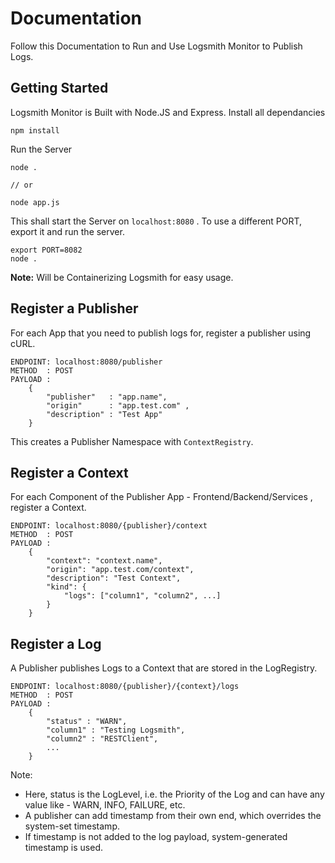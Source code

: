 # Documentation

Follow this Documentation to Run and Use Logsmith Monitor to Publish Logs.

## Getting Started

Logsmith Monitor is Built with Node.JS and Express. Install all dependancies

```
npm install
```

Run the Server

```
node .

// or

node app.js
```

This shall start the Server on `localhost:8080` . To use a different PORT, export it and run the server.

```
export PORT=8082
node .
```

**Note:** Will be Containerizing Logsmith for easy usage.

## Register a Publisher

For each App that you need to publish logs for, register a publisher using cURL.

```
ENDPOINT: localhost:8080/publisher
METHOD  : POST
PAYLOAD : 
    {
        "publisher"   : "app.name", 
        "origin"      : "app.test.com" , 
        "description" : "Test App"
    }
```

This creates a Publisher Namespace with `ContextRegistry`.

## Register a Context

For each Component of the Publisher App - Frontend/Backend/Services , register a Context.
```
ENDPOINT: localhost:8080/{publisher}/context
METHOD  : POST
PAYLOAD : 
    {
        "context": "context.name", 
        "origin": "app.test.com/context", 
        "description": "Test Context", 
        "kind": {
            "logs": ["column1", "column2", ...]
        }
    }
```

## Register a Log

A Publisher publishes Logs to a Context that are stored in the LogRegistry.
```
ENDPOINT: localhost:8080/{publisher}/{context}/logs
METHOD  : POST
PAYLOAD : 
    {
        "status" : "WARN",
        "column1" : "Testing Logsmith",
        "column2" : "RESTClient",
        ...
    }
```
Note:

- Here, status is the LogLevel, i.e. the Priority of the Log and can have any value like - WARN, INFO, FAILURE, etc. 
- A publisher can add timestamp from their own end, which overrides the system-set timestamp. 
- If timestamp is not added to the log payload, system-generated timestamp is used.
